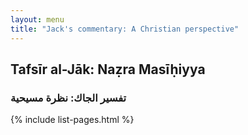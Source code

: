 ```yaml
---
layout: menu
title: "Jack's commentary: A Christian perspective"
---
```


## Tafsīr al-Jāk: Naẓra Masīḥiyya 

### تفسير الجاك: نظرة مسيحية


{% include list-pages.html %}